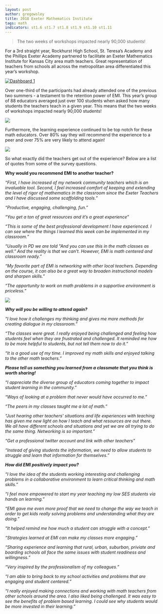 ```yaml
---
layout: post
author: gregowsley
title: 2018 Exeter Mathematics Institute 
tags: math
indicators: st1.6 st1.7 st1.8 st1.9 st1.10 st1.11
---
```

<blockquote> The two weeks of workshops impacted nearly 90,000 students! </blockquote>

For a 3rd straight year, Rockhurst High School, St. Teresa’s Academy and the Phillips Exeter Academy partnered to facilitate an Exeter Mathematics Institute for Kansas City area math teachers. Great representation of teachers from schools all across the metropolitan area differentiated this year’s workshop.


<div class='tableauPlaceholder' id='viz1538453106334' style='position: relative'><noscript><a href='#'><img alt='Dashboard 1 ' src='https:&#47;&#47;public.tableau.com&#47;static&#47;images&#47;Ex&#47;ExeterMathematicsInstitute-Summer2018KansasCity&#47;Dashboard1&#47;1_rss.png' style='border: none' /></a></noscript><object class='tableauViz' style='display:none;'><param name='host_url' value='https%3A%2F%2Fpublic.tableau.com%2F' /> <param name='embed_code_version' value='3' /> <param name='site_root' value='' /><param name='name' value='ExeterMathematicsInstitute-Summer2018KansasCity&#47;Dashboard1' /><param name='tabs' value='no' /><param name='toolbar' value='yes' /><param name='static_image' value='https:&#47;&#47;public.tableau.com&#47;static&#47;images&#47;Ex&#47;ExeterMathematicsInstitute-Summer2018KansasCity&#47;Dashboard1&#47;1.png' /> <param name='animate_transition' value='yes' /><param name='display_static_image' value='yes' /><param name='display_spinner' value='yes' /><param name='display_overlay' value='yes' /><param name='display_count' value='yes' /></object></div> <script type='text/javascript'> var divElement = document.getElementById('viz1538453106334');               var vizElement = divElement.getElementsByTagName('object')[0]; vizElement.style.width='100%';vizElement.style.height=(divElement.offsetWidth*0.75)+'px'; var scriptElement = document.createElement('script'); scriptElement.src = 'https://public.tableau.com/javascripts/api/viz_v1.js'; vizElement.parentNode.insertBefore(scriptElement, vizElement);               </script>

Over one-third of the participants had already attended one of the previous two summers - a testament to the retention power of EMI. This year’s group of 88 educators averaged just over 100 students when asked how many students the teachers teach in a given year. This means that the two weeks of workshops impacted nearly 90,000 students! 

<div class="flex-wrapper">
  <div class="x1"><img src="{{ site.baseurl }}/img/EMI2018(3).JPG"></div>
</div>

Furthermore, the learning experience continued to be top notch for these math educators. Over 80% say they will recommend the experience to a peer and over 75% are very likely to attend again!

<div class="flex-wrapper">
  <div class="x1"><img src="{{ site.baseurl }}/img/EMI2018(2).JPG"></div>
</div>

So what exactly did the teachers get out of the experience? Below are a list of quotes from some of the survey questions.

<b>Why would you recommend EMI to another teacher?</b>

<i>“First, I have increased of my network community teachers which is an invaluable tool. Second, I feel increased comfort of keeping and extending the level of rigor of mathematics in the classroom since the Exeter Teachers and I have discussed some scaffolding tools.”

<i>“Productive, engaging, challenging, fun.”

<i>“You get a ton of great resources and it’s a great experience”

<i>“This is some of the best professional development I have experienced. I can see where the things I learned this week can be implemented in my classroom.”

<i>“Usually in PD we are told "And you can use this in the math classes as well." And the reality is that we can't. However, EMI is math centered and classroom ready.”

<i>“My favorite part of EMI is networking with other local teachers. Depending on the course, it can also be a great way to broaden instructional models and sharpen skills.”

<i>“The opportunity to work on math problems in a supportive environment is priceless.”

<div class="flex-wrapper">
  <div class="x1"><img src="{{ site.baseurl }}/img/EMI2018(1).JPG"></div>
</div>

<b>Why will you be willing to attend again?</b>

<i>“I love how it challenges my thinking and gives me more methods for creating dialogue in my classroom.”

<i>“The classes were great. I really enjoyed being challenged and feeling how students feel when they are frustrated and challenged. It reminded me how to be more helpful to students, but not tell them now to do it.”

<i>“It is a good use of my time. I improved my math skills and enjoyed talking to the other math teachers.”

<b>Please tell us something you learned from a classmate that you think is worth sharing!</b>

<i>“I appreciate the diverse group of educators coming together to impact student learning in the community.”

<i>“Ways of looking at a problem that never would have occurred to me.”

<i>“The peers in my classes taught me a lot of math.”

<i>“Just hearing other teachers' situations and life experiences with teaching has given me new light on how I teach and what resources are out there. We all have different schools and situations and yet we are all trying to do the same thing. Networking is so important.”

<i>“Get a professional twitter account and link with other teachers”

<i>“Instead of giving students the information, we need to allow students to struggle and learn that information for themselves.”
  
<b>How did EMI positively impact you?</b>

<i>“I love the idea of the students working interesting and challenging problems in a collaborative environment to learn critical thinking and math skills.”

<i>“I feel more empowered to start my year teaching my low SES students via hands on learning.”

<i>“EMI gave me even more proof that we need to change the way we teach in order to get kids really solving problems and understanding what they are doing.”

<i>“It helped remind me how much a student can struggle with a concept.”

<i>“Strategies learned at EMI can make my classes more engaging.”

<i>“Sharing experience and learning that rural, urban, suburban, priviate and boarding schools all face the same issues with student readiness and willingness.”

<i>“Very inspired by the professionalism of my colleagues.”

<i>“I am able to bring back to my school activities and problems that are engaging and student centered.”

<i>“I really enjoyed making connections and working with math teachers from other schools around the area. I also liked being challenged. It was easy to see the benefits of problem based learning. I could see why students would be more invested in their learning.”
